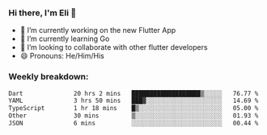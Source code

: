 ### Hi there, I'm Eli 👋
- 🔭 I’m currently working on the new Flutter App
- 🌱 I’m currently learning Go
- 🦄 I’m looking to collaborate with other flutter developers
- 😄 Pronouns: He/Him/His

### Weekly breakdown:
<!--START_SECTION:waka-->

```txt
Dart              20 hrs 2 mins   ███████████████████▒░░░░░   76.77 %
YAML              3 hrs 50 mins   ███▓░░░░░░░░░░░░░░░░░░░░░   14.69 %
TypeScript        1 hr 18 mins    █▒░░░░░░░░░░░░░░░░░░░░░░░   05.00 %
Other             30 mins         ▒░░░░░░░░░░░░░░░░░░░░░░░░   01.93 %
JSON              6 mins          ░░░░░░░░░░░░░░░░░░░░░░░░░   00.44 %
```

<!--END_SECTION:waka-->
